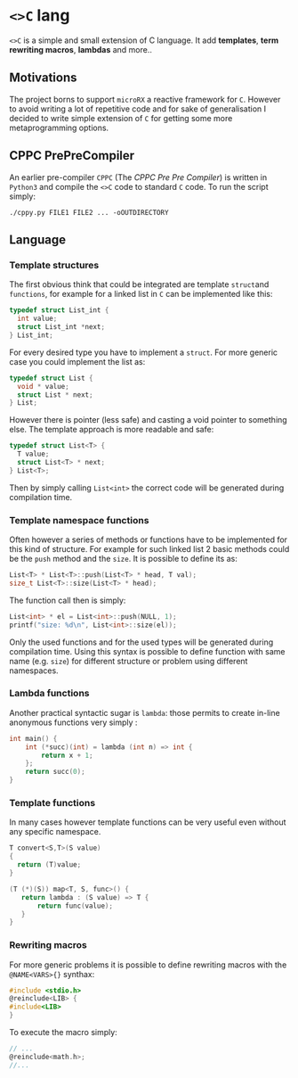 # `<>C` lang
`<>C` is a simple and small extension of C language.
It add **templates**, **term rewriting macros**, **lambdas** and more..

## Motivations

The project borns to support `microRX` a reactive framework for `C`. However to avoid writing a lot of repetitive code and for sake of generalisation I decided to write simple extension of `C` for getting some more metaprogramming options.

## CPPC PrePreCompiler

An earlier pre-compiler `CPPC` (The _CPPC Pre Pre Compiler_) is written in `Python3` and compile the `<>C` code to standard `C` code.
To run the script simply:
```
./cppy.py FILE1 FILE2 ... -oOUTDIRECTORY
```

## Language
### Template structures

The first obvious think that could be integrated are template `struct`and `functions`, for example for a linked list in `C`  can be implemented like this: 

```C
typedef struct List_int {
  int value;
  struct List_int *next;
} List_int;
```
For every desired type you have to implement a `struct`.
For more generic case you could implement the list as:

```C
typedef struct List {
  void * value;
  struct List * next;
} List;
```
However there is pointer (less safe) and casting a void pointer to something else.
The template approach is more readable and safe:

```c
typedef struct List<T> {
  T value;
  struct List<T> * next;
} List<T>;
```

Then by simply calling `List<int>` the correct code will be generated during compilation time.

### Template namespace functions

Often however a series of methods or functions have to be implemented for this kind of structure. For example for such linked list 2 basic methods could be the `push` method and the `size`. It is possible to define its as:
```c
List<T> * List<T>::push(List<T> * head, T val);
size_t List<T>::size(List<T> * head);
```
The function call then is simply:
```c
List<int> * el = List<int>::push(NULL, 1);
printf("size: %d\n", List<int>::size(el));
```
Only the used functions and for the used types will be generated during compilation time.
Using this syntax is possible to define function with same name (e.g. `size`) for different structure or problem using different namespaces.

### Lambda functions

Another practical syntactic sugar is `lambda`: those permits to create in-line anonymous functions very simply :

```c
int main() {
    int (*succ)(int) = lambda (int n) => int {
        return x + 1;
    };
    return succ(0);
}
```

### Template functions

In many cases however template functions can be very useful even without any specific namespace.

```c
T convert<S,T>(S value)
{
  return (T)value;
}

(T (*)(S)) map<T, S, func>() {
   return lambda : (S value) => T {
       return func(value);
   } 
}
```

### Rewriting macros
For more generic problems it is possible to define rewriting macros with the `@NAME<VARS>{}` synthax:

```c
#include <stdio.h>
@reinclude<LIB> {
#include<LIB>
}
```
To execute the macro simply:

```c
// ...
@reinclude<math.h>;
//...
```

